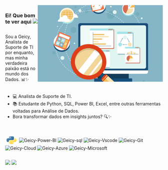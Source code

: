 <img align="right" src="img.jpg" max-width="400px" width="400px" align="right">

<h3 align="left"> Ei! Que bom te ver aqui <img src="https://media.giphy.com/media/hvRJCLFzcasrR4ia7z/giphy.gif" width="30px"></h3>

##

Sou a Geicy, Analista de Suporte de TI por enquanto, mas minha verdadeira paixão está no mundo dos Dados. 📊✨

##

- 💻 Analista de Suporte de TI.
- 📚 Estudante de Python, SQL, Power BI, Excel, entre outras ferramentas voltadas para Análise de Dados.
- Bora transformar dados em insights juntos? 🔍✨

##

  <div style="display: inline_block"><br>
  <img align="center" alt="Geicy-Python" height="30" width="40" src="https://raw.githubusercontent.com/devicons/devicon/master/icons/python/python-original.svg" />
  <img align="center" alt="Geicy-Power-BI" height="60" width="50" src="https://upload.wikimedia.org/wikipedia/commons/c/cf/New_Power_BI_Logo.svg" />
  <img align="center" alt="Geicy-sql" height="30" width="40" src="https://www.svgrepo.com/show/331760/sql-database-generic.svg" />
  <img align="center" alt="Geicy-Vscode" height="30" width="40" src="https://cdn.jsdelivr.net/gh/devicons/devicon/icons/vscode/vscode-original.svg" />
  <img align="center" alt="Geicy-Git" height="30" width="40" src="https://cdn.jsdelivr.net/gh/devicons/devicon/icons/git/git-original.svg" />
  <img align="center" alt="Geicy-Cloud" height="30" width="40" src="https://cdn.jsdelivr.net/gh/devicons/devicon/icons/googlecloud/googlecloud-plain.svg" />
  <img align="center" alt="Geicy-Azure" height="30" width="40" src="https://www.svgrepo.com/show/331302/azure-v2.svg" />
  <img align="center" alt="Geicy-Microsoft" height="30" width="40" src="https://upload.wikimedia.org/wikipedia/commons/thumb/4/44/Microsoft_logo.svg/2048px-Microsoft_logo.svg.png">
  </div>
 
##

<div> 
  <a href="https://www.linkedin.com/in/paulo-henrique-oj/" target="_blank"><img src="https://img.shields.io/badge/-LinkedIn-%230077B5?style=for-the-badge&logo=linkedin&logoColor=white" target="_blank"></a>
  <a href = "mailto:paulo.junior.ph@gmail.com"><img src="https://img.shields.io/badge/Gmail-D14836?style=for-the-badge&logo=gmail&logoColor=white" target="_blank"></a>  
</div>
